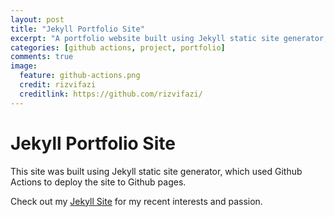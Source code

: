 ```yaml
---
layout: post
title: "Jekyll Portfolio Site"
excerpt: "A portfolio website built using Jekyll static site generator, which used GitHub Actions to deploy the site to Github pages"
categories: [github actions, project, portfolio]
comments: true
image:
  feature: github-actions.png
  credit: rizvifazi
  creditlink: https://github.com/rizvifazi/
---
```



# Jekyll Portfolio Site

This site was built using Jekyll static site generator, which used Github Actions to deploy the site to Github pages.

Check out my [Jekyll Site][js] for my recent interests and passion.

[js]:      http://rizvifazi.github.io/resume
